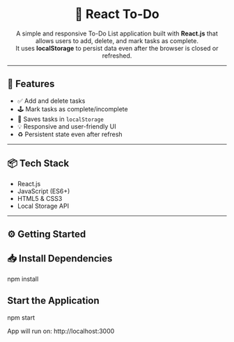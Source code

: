 <div align="center">

<h1>📝 React To-Do </h1>

<p>
A simple and responsive To-Do List application built with <strong>React.js</strong> that allows users to add, delete, and mark tasks as complete.<br />
It uses <strong>localStorage</strong> to persist data even after the browser is closed or refreshed.
</p>

</div>

---

## 🚀 Features

- ✅ Add and delete tasks  
- 🕹️ Mark tasks as complete/incomplete  
- 💾 Saves tasks in `localStorage`  
- 💡 Responsive and user-friendly UI  
- ♻️ Persistent state even after refresh  

---

## 📦 Tech Stack

- React.js  
- JavaScript (ES6+)  
- HTML5 & CSS3  
- Local Storage API  

---

## ⚙️ Getting Started

## 📥 Install Dependencies

npm install


##    Start the Application

npm start

App will run on: http://localhost:3000

